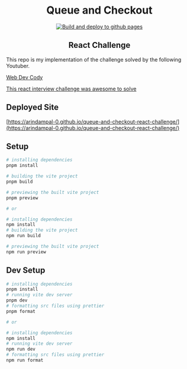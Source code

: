 <h1 align="center">Queue and Checkout</h1>

<div align="center">
    <a href="https://github.com/ArindamPal-0/queue-and-checkout-react-challenge/actions/workflows/deploy.yml">
    <img src="https://github.com/ArindamPal-0/queue-and-checkout-react-challenge/actions/workflows/deploy.yml/badge.svg" alt="Build and deploy to github pages">
  </a>
</div>

<h2 align="center">React Challenge</h2>

This repo is my implementation of the challenge solved by the following Youtuber.

[Web Dev Cody](https://www.youtube.com/@WebDevCody)

[This react interview challenge was awesome to solve](https://www.youtube.com/watch?v=B9fmr1TpKHE)

## Deployed Site

[https://arindampal-0.github.io/queue-and-checkout-react-challenge/](https://arindampal-0.github.io/queue-and-checkout-react-challenge/)

## Setup

```powershell
# installing dependencies
pnpm install

# building the vite project
pnpm build

# previewing the built vite project
pnpm preview

# or

# installing dependencies
npm install
# building the vite project
npm run build

# previewing the built vite project
npm run preview
```

## Dev Setup

```powershell
# installing dependencies
pnpm install
# running vite dev server
pnpm dev
# formatting src files using prettier
pnpm format

# or

# installing dependencies
npm install
# running vite dev server
npm run dev
# formatting src files using prettier
npm run format
```
